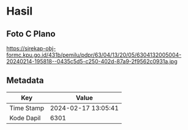 # Hasil

## Foto C Plano

https://sirekap-obj-formc.kpu.go.id/431b/pemilu/pdpr/63/04/13/20/05/6304132005004-20240214-195818--0435c5d5-c250-402d-87a9-2f9562c0931a.jpg


## Metadata

| Key        | Value               |
| ---------- | ------------------- |
| Time Stamp | 2024-02-17 13:05:41 |
| Kode Dapil | 6301                |



